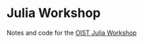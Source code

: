 # Julia Workshop
Notes and code for the [OIST Julia Workshop](https://groups.oist.jp/grad/skill-pill-67)
